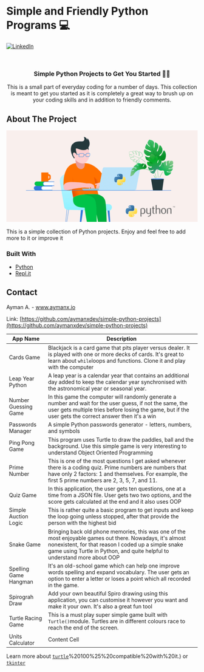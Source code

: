 
# Simple and Friendly Python Programs  💻 


[![LinkedIn][linkedin-shield]][linkedin-url]


<!-- PROJECT LOGO -->
<br />
<p align="center">
 

  <h3 align="center">Simple Python Projects to Get You Started 👨‍💻 </h3>

  <p align="center">
    This is a small part of everyday coding for a number of days. This collection is meant to get you started as it is completely a great way to brush up on your coding skills and in addition to friendly comments. 
</p>





<!-- ABOUT THE PROJECT -->
## About The Project

![Product Name Screen Shot][product-screenshot]

This is a simple collection of Python projects. Enjoy and feel free to add more to it or improve it




### Built With

* [Python](https://www.python.org/)
* [Repl.it](https://repl.it/~)


<!-- CONTACT -->
## Contact

Ayman A.  - www.aymanx.io

Link: [https://github.com/aymanxdev/simple-python-projects](https://github.com/aymanxdev/simple-python-projects)

| App Name   | Description  |
| ------------- | ------------- |
| Cards Game  | Blackjack is a card game that pits player versus dealer. It is played with one or more decks of cards. It's great to learn about ```while```loops and functions. Clone it and play with the computer   |
| Leap Year Python  | A leap year is a calendar year that contains an additional day added to keep the calendar year synchronised with the astronomical year or seasonal year.  |
| Number Guessing Game  | In this game the computer will randomly generate a number and wait for the user guess, if not the same, the user gets multiple tries before losing the game, but if the user gets the correct answer then it's a win  |
| Passwords Manager  | A simple Python passwords generator - letters, numbers, and symbols  |
| Ping Pong Game  | This program uses Turtle to draw the paddles, ball and the background. Use this simple game is very interesting to understand Object Oriented Programming |
| Prime Number | This is one of the most questions I get asked whenever there is a coding quiz. Prime numbers are numbers that have only 2 factors: 1 and themselves. For example, the first 5 prime numbers are 2, 3, 5, 7, and 11.  |
| Quiz Game | In this application, the user gets ten questions, one at a time from a JSON file. User gets two two options, and the score gets calculated at the end and it also uses OOP  |
| Simple Auction Logic | This is rather quite a basic program to get inputs and keep the loop going unless stopped, after that provide the person with the highest bid |
| Snake Game | Bringing back old phone memories, this was one of the most enjoyable games out there. Nowadays, it's almost nonexistent, for that reason I coded up a simple snake game using Turtle in Python, and quite helpful to understand more about OOP  |
| Spelling Game Hangman| It's an old-school game which can help one improve words spelling and expand vocabulary. The user gets an option to enter a letter or loses a point which all recorded in the game.   |
| Spirograh Draw | Add your own beautiful Spiro drawing using this application, you can customise it however you want and make it your own. It's also a great fun tool   |
| Turtle Racing Game | This is a must play super simple game built with `Turtle()`module. Turtles are in different colours race to reach the end of the screen.   |
| Units Calculator | Content Cell  |


Learn more about [`turtle`](https://docs.python.org/3/library/turtle.html#:~:text=The%20turtle%20module%20is%20an,)%20100%25%20compatible%20with%20it.) or [`tkinter`](https://docs.python.org/3/library/tkinter.html)

<!-- MARKDOWN LINKS & IMAGES -->

[linkedin-shield]: https://img.shields.io/badge/-LinkedIn-black.svg?style=flat-square&logo=linkedin&colorB=555
[linkedin-url]: https://www.linkedin.com/in/ayman-io/
[product-screenshot]: images/Why-Python-Is-Still-Better-Than-Other-Programming-Languages-1.png
